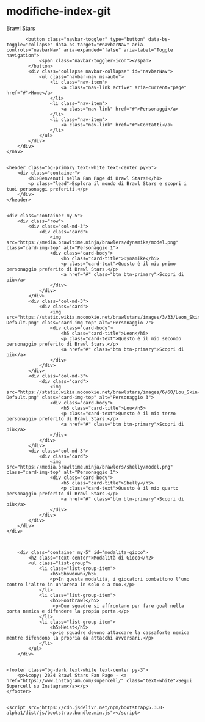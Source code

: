 # modifiche-index-git
<!DOCTYPE html>
<html lang="it">
<head>
    <meta charset="UTF-8">
    <meta name="viewport" content="width=device-width, initial-scale=1.0">
    <title>Brawl Stars Fan Page</title>
    <link href="https://cdn.jsdelivr.net/npm/bootstrap@5.3.0-alpha1/dist/css/bootstrap.min.css" rel="stylesheet">
</head>
<body>
    <nav class="navbar navbar-expand-lg navbar-dark bg-success">
        <div class="container">
            <a class="navbar-brand" href="#">Brawl Stars</a>
 
           <button class="navbar-toggler" type="button" data-bs-toggle="collapse" data-bs-target="#navbarNav" aria-controls="navbarNav" aria-expanded="false" aria-label="Toggle navigation">
                <span class="navbar-toggler-icon"></span>
            </button>
            <div class="collapse navbar-collapse" id="navbarNav">
                <ul class="navbar-nav ms-auto">
                    <li class="nav-item">
                        <a class="nav-link active" aria-current="page" href="#">Home</a>
                    </li>
                    <li class="nav-item">
                        <a class="nav-link" href="#">Personaggi</a>
                    </li>
                    <li class="nav-item">
                        <a class="nav-link" href="#">Contatti</a>
                    </li>
                </ul>
            </div>
        </div>
    </nav>


    <header class="bg-primary text-white text-center py-5">
        <div class="container">
            <h1>Benvenuti nella Fan Page di Brawl Stars!</h1>
            <p class="lead">Esplora il mondo di Brawl Stars e scopri i tuoi personaggi preferiti.</p>
        </div>
    </header>


    <div class="container my-5">
        <div class="row">
            <div class="col-md-3">
                <div class="card">
                    <img src="https://media.brawltime.ninja/brawlers/dynamike/model.png" class="card-img-top" alt="Personaggio 1">
                    <div class="card-body">
                        <h5 class="card-title">Dynamike</h5>
                        <p class="card-text">Questo è il mio primo personaggio preferito di Brawl Stars.</p>
                        <a href="#" class="btn btn-primary">Scopri di più</a>
                    </div>
                </div>
            </div>
            <div class="col-md-3">
                <div class="card">
                    <img src="https://static.wikia.nocookie.net/brawlstars/images/3/33/Leon_Skin-Default.png" class="card-img-top" alt="Personaggio 2">
                    <div class="card-body">
                        <h5 class="card-title">Leon</h5>
                        <p class="card-text">Questo è il mio secondo personaggio preferito di Brawl Stars.</p>
                        <a href="#" class="btn btn-primary">Scopri di più</a>
                    </div>
                </div>
            </div>
            <div class="col-md-3">
                <div class="card">
                    <img src="https://static.wikia.nocookie.net/brawlstars/images/6/60/Lou_Skin-Default.png" class="card-img-top" alt="Personaggio 3">
                    <div class="card-body">
                        <h5 class="card-title">Lou</h5>
                        <p class="card-text">Questo è il mio terzo personaggio preferito di Brawl Stars.</p>
                        <a href="#" class="btn btn-primary">Scopri di più</a>
                    </div>
                </div>
            </div>
            <div class="col-md-3">
                <div class="card">
                    <img src="https://media.brawltime.ninja/brawlers/shelly/model.png" class="card-img-top" alt="Personaggio 1">
                    <div class="card-body">
                        <h5 class="card-title">Shelly</h5>
                        <p class="card-text">Questo è il mio quarto personaggio preferito di Brawl Stars.</p>
                        <a href="#" class="btn btn-primary">Scopri di più</a>
                    </div>
                </div>
            </div>
        </div>
    </div>
           


        <div class="container my-5" id="modalita-gioco">
            <h2 class="text-center">Modalità di Gioco</h2>
            <ul class="list-group">
                <li class="list-group-item">
                    <h5>Showdown</h5>
                    <p>In questa modalità, i giocatori combattono l'uno contro l'altro in un'arena in solo o a duo.</p>
                </li>
                <li class="list-group-item">
                    <h5>Footbrawl</h5>
                     <p>Due squadre si affrontano per fare goal nella porta nemica e difendere la propia porta.</p>
                </li>
                <li class="list-group-item">
                    <h5>Heist</h5>
                    <p>Le squadre devono attaccare la cassaforte nemica mentre difendono la propria da attacchi avversari.</p>
                </li>
            </ul>
        </div>


    <footer class="bg-dark text-white text-center py-3">
        <p>&copy; 2024 Brawl Stars Fan Page - <a href="https://www.instagram.com/supercell/" class="text-white">Segui Supercell su Instagram</a></p>
    </footer>


    <script src="https://cdn.jsdelivr.net/npm/bootstrap@5.3.0-alpha1/dist/js/bootstrap.bundle.min.js"></script>
</body>
</html>
